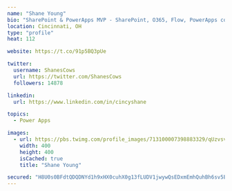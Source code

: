 ```yaml
---
name: "Shane Young"
bio: "SharePoint & PowerApps MVP - SharePoint, O365, Flow, PowerApps consulting? @PowerApps911 | Pure Snark? You found it."
location: Cincinnati, OH
type: "profile"
heat: 112

website: https://t.co/91p5BQ3pUe

twitter:
  username: ShanesCows
  url: https://twitter.com/ShanesCows
  followers: 14878

linkedin:
  url: https://www.linkedin.com/in/cincyshane

topics:
  - Power Apps

images:
  - url: https://pbs.twimg.com/profile_images/713100007398883329/qUzvsvQ3_400x400.jpg
    width: 400
    height: 400
    isCached: true
    title: "Shane Young"

secured: "H8U0s0BFdtQDQDNYd1h9xHX0cuhX0g13fLUDV1jwywQsEDxmEmhQuhBh6sv5ELRqwl0JkFAmPRUFN+Q84MOngmHH6DEMmaC9aTi5e7CKKtQpVHRzUb8fnsjcQMebK7mMN77PEVs6Z+yNh3Sv1Hts5fnQ846fKf89YWSGAKmZQqQK+YL5SWKsgg3Mtym96Rgm+Z7I0SqyXKvw6FL/f8YrON9wQSuy1FNZENjGqjjaEFkZQ7l0d1NP1FWSioJ0lVlNTRIZ2lWcVzCNH27QCogb9ysJ9bHzfbHgoPIkF0y/oBR33zM5ScG7XWSy1vkiZSDAdIUmftEsLmCNuRUTcjAY0YTW7/SjTbgV6I4yCxHo/5//aOASbkcRHkxYh5B9zFIeUVvHpWfvBeyLqi2Z1o+r2H9OjNBiUlwmzaAehgBRQAg=;/9fncOulPG0Retp6GQS4lA=="
---
```


